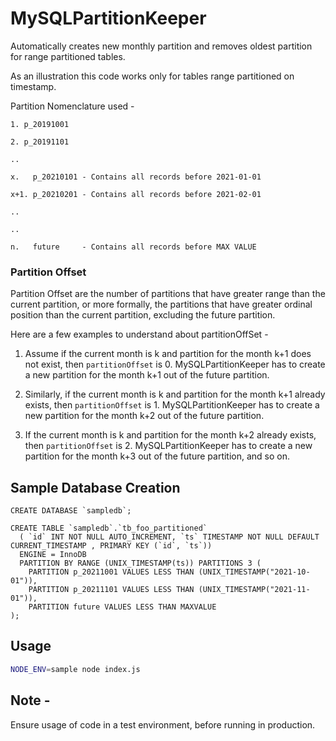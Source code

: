 # MySQLPartitionKeeper

Automatically creates new monthly partition and removes oldest partition for range partitioned tables.

As an illustration this code works only for tables range partitioned on timestamp.

Partition Nomenclature used -
```
1. p_20191001

2. p_20191101

..

x.   p_20210101 - Contains all records before 2021-01-01

x+1. p_20210201 - Contains all records before 2021-02-01

..

..

n.   future     - Contains all records before MAX VALUE
```

### Partition Offset

Partition Offset are the number of partitions that have greater range than the current partition, or more formally, the partitions that have greater ordinal position than the current partition, excluding the future partition.

Here are a few examples to understand about partitionOffSet - 

1. Assume if the current month is k and partition for the month k+1 does not exist, then `partitionOffset` is 0. MySQLPartitionKeeper has to create a new partition for the month k+1 out of the future partition.

2. Similarly, if the current month is k and partition for the month k+1 already exists, then `partitionOffset` is 1. MySQLPartitionKeeper has to create a new partition for the month k+2 out of the future partition.

3. If the current month is k and partition for the month k+2 already exists, then `partitionOffset` is 2. MySQLPartitionKeeper has to create a new partition for the month k+3 out of the future partition, and so on.

## Sample Database Creation

```mysql
CREATE DATABASE `sampledb`;

CREATE TABLE `sampledb`.`tb_foo_partitioned` 
  ( `id` INT NOT NULL AUTO_INCREMENT, `ts` TIMESTAMP NOT NULL DEFAULT CURRENT_TIMESTAMP , PRIMARY KEY (`id`, `ts`)) 
  ENGINE = InnoDB 
  PARTITION BY RANGE (UNIX_TIMESTAMP(ts)) PARTITIONS 3 ( 
    PARTITION p_20211001 VALUES LESS THAN (UNIX_TIMESTAMP("2021-10-01")), 
    PARTITION p_20211101 VALUES LESS THAN (UNIX_TIMESTAMP("2021-11-01")), 
    PARTITION future VALUES LESS THAN MAXVALUE
);
```

## Usage

```bash
NODE_ENV=sample node index.js
```

## Note -
Ensure usage of code in a test environment, before running in production.